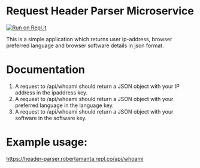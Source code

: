 # Request Header Parser Microservice

[![Run on Repl.it](https://replit.com/badge/github/robertamanta/header-parser)](https://header-parser.robertamanta.repl.co)

This is a simple application which returns user ip-address, browser preferred language and browser software details in json format.

# Documentation

1. A request to /api/whoami should return a JSON object with your IP address in the ipaddress key.
2. A request to /api/whoami should return a JSON object with your preferred language in the language key.
3. A request to /api/whoami should return a JSON object with your software in the software key.

# Example usage:

https://header-parser.robertamanta.repl.co/api/whoami


